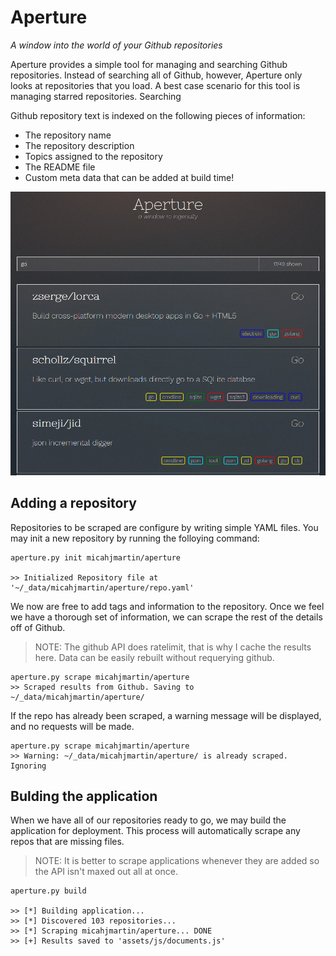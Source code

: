 # Aperture
_A window into the world of your Github repositories_

Aperture provides a simple tool for managing and searching Github repositories. Instead of searching all of Github, however, Aperture only looks at repositories that you load. A best case scenario for this tool is managing starred repositories.
Searching

Github repository text is indexed on the following pieces of information:

* The repository name
* The repository description
* Topics assigned to the repository
* The README file
* Custom meta data that can be added at build time!

![Aperture](https://raw.githubusercontent.com/micahjmartin/Aperture/master/assets/img/aperture.png)

## Adding a repository

Repositories to be scraped are configure by writing simple YAML files. You may init a new repository by running the folloying command:
```
aperture.py init micahjmartin/aperture

>> Initialized Repository file at '~/_data/micahjmartin/aperture/repo.yaml'
```

We now are free to add tags and information to the repository. Once we feel we have a thorough set of information, 
we can scrape the rest of the details off of Github.
> NOTE: The github API does ratelimit, that is why I cache the results here. Data can be easily rebuilt without requerying
github.

```
aperture.py scrape micahjmartin/aperture
>> Scraped results from Github. Saving to ~/_data/micahjmartin/aperture/
```

If the repo has already been scraped, a warning message will be displayed, and no requests will be made.
```
aperture.py scrape micahjmartin/aperture
>> Warning: ~/_data/micahjmartin/aperture/ is already scraped. Ignoring
```

## Bulding the application
When we have all of our repositories ready to go, we may build the application for deployment. This process will automatically scrape any
repos that are missing files.

> NOTE: It is better to scrape applications whenever they are added so the API isn't maxed out all at once.

```
aperture.py build

>> [*] Building application...
>> [*] Discovered 103 repositories...
>> [*] Scraping micahjmartin/aperture... DONE
>> [+] Results saved to 'assets/js/documents.js'
```
